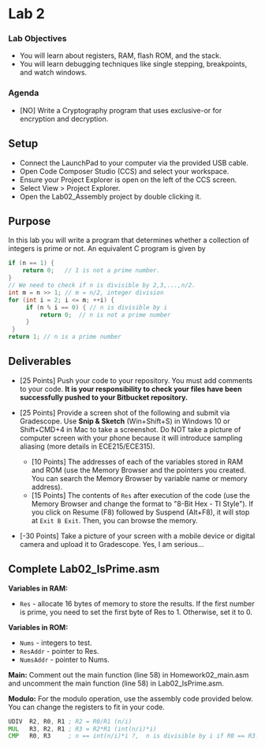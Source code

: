 # Lab 2

### Lab Objectives
- You will learn about registers, RAM, flash ROM, and the stack.
- You will learn debugging techniques like single stepping, breakpoints, and watch windows.


### Agenda
- [NO] Write a Cryptography program that uses exclusive-or for encryption and decryption.



## Setup
- Connect the LaunchPad to your computer via the provided USB cable.
- Open Code Composer Studio (CCS) and select your workspace.
- Ensure your Project Explorer is open on the left of the CCS screen. 
- Select View > Project Explorer.
- Open the Lab02\_Assembly project by double clicking it.

## Purpose
In this lab you will write a program that determines whether a collection of integers is prime or not. An equivalent C program is given by
```C 
if (n == 1) {
    return 0;   // 1 is not a prime number.
}
// We need to check if n is divisible by 2,3,...,n/2.
int m = n >> 1; // m = n/2, integer division 
for (int i = 2; i <= m; ++i) {
     if (n % i == 0) { // n is divisible by i
         return 0;  // n is not a prime number
     }
 }
return 1; // n is a prime number
```


## Deliverables
* [25 Points] Push your code to your repository. You must add comments to your code. **It is your responsibility to check your files have been successfully pushed to your Bitbucket repository.**
* [25 Points] Provide a screen shot of the following and submit via Gradescope.  Use **Snip \& Sketch** (Win+Shift+S) in Windows 10 or Shift+CMD+4 in Mac to take a screenshot.  Do NOT take a picture of computer screen with your phone because it will introduce sampling aliasing (more details in ECE215/ECE315). 

    - [10 Points] The addresses of each of the variables stored in RAM and ROM (use the Memory Browser and the pointers you created. You can search the Memory Browser by variable name or memory address).
    - [15 Points] The contents of `Res` after execution of the code (use the Memory Browser and change the format to "8-Bit Hex - TI Style"). If you click on Resume (F8) followed by Suspend (Alt+F8), it will stop at `Exit B Exit`. Then, you can browse the memory.
- [-30 Points] Take a picture of your screen with a mobile device or digital camera and upload it to Gradescope. Yes, I am serious...



## Complete Lab02\_IsPrime.asm 

**Variables in RAM:**
- `Res` - allocate 16 bytes of memory to store the results. If the first number is prime, you need to set the first byte of Res to 1. Otherwise, set it to 0.


**Variables in ROM:**
- `Nums` - integers to test.
- `ResAddr` - pointer to Res.
- `NumsAddr` - pointer to Nums.

**Main:**
Comment out the main function (line 58) in Homework02\_main.asm and uncomment the main function (line 58) in Lab02\_IsPrime.asm.

**Modulo:** For the modulo operation, use the assembly code provided below.  You can change the registers to fit in your code. 

```asm
UDIV  R2, R0, R1 ; R2 = R0/R1 (n/i)
MUL   R3, R2, R1 ; R3 = R2*R1 (int(n/i)*i)
CMP   R0, R3     ; n == int(n/i)*i ?,  n is divisible by i if R0 == R3.
```


